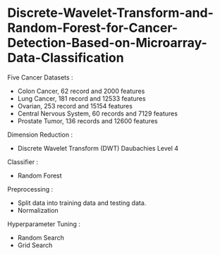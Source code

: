 # Discrete-Wavelet-Transform-and-Random-Forest-for-Cancer-Detection-Based-on-Microarray-Data-Classification
Five Cancer Datasets : 
- Colon Cancer, 62 record and 2000 features 
- Lung Cancer, 181 record and 12533 features 
- Ovarian, 253 record and 15154 features
- Central Nervous System, 60 records and 7129 features 
- Prostate Tumor, 136 records and 12600 features 

Dimension Reduction : 
- Discrete Wavelet Transform (DWT) Daubachies Level 4 

Classifier :
- Random Forest 

Preprocessing : 
- Split data into training data and testing data. 
- Normalization 

Hyperparameter Tuning : 
- Random Search
- Grid Search 
